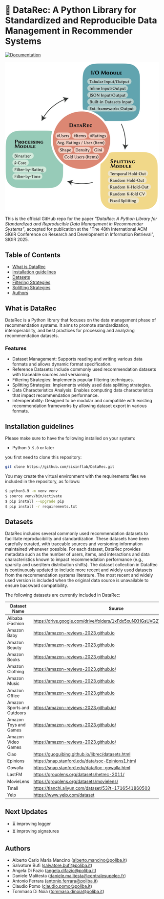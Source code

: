 # 🧩 DataRec: A Python Library for Standardized and Reproducible Data Management in Recommender Systems

[![Documentation](https://img.shields.io/badge/docs-online-blue.svg)](https://sisinflab.github.io/DataRec/)


<img src="datarec_architecture.png"  width="600">


This is the official GitHub repo for the paper *"DataRec: A Python Library for Standardized and Reproducible Data Management in Recommender Systems"*, accepted for publication at the "The 48th International ACM SIGIR Conference on Research and Development in Information Retrieval", SIGIR 2025.

## Table of Contents

- [What is DataRec](#what-is-datarec)
- [Installation guidelines](#installation-guidelines)
- [Datasets](#datasets)
- [Filtering Strategies](#filtering-strategies)
- [Splitting Strategies](#splitting-strategies)
- [Authors](#authors)

## What is DataRec
DataRec is a Python library that focuses on the data management phase of recommendation systems. It aims to promote standardization, interoperability, and best practices for processing and analyzing recommendation datasets.

### Features
- Dataset Management: Supports reading and writing various data formats and allows dynamic format specification.
- Reference Datasets: Include commonly used recommendation datasets with traceable sources and versioning.
- Filtering Strategies: Implements popular filtering techniques.
- Splitting Strategies: Implements widely used data splitting strategies.
- Data Characteristics Analysis: Enables computing data characteristics that impact recommendation performance.
- Interoperability: Designed to be modular and compatible with existing recommendation frameworks by allowing dataset export in various formats.

## Installation guidelines
Please make sure to have the following installed on your system:

* Python `3.9.0` or later

you first need to clone this repository:
```sh
git clone https://github.com/sisinflab/DataRec.git
```
You may create the virtual environment with the requirements files we included in the repository, as follows:
```sh
$ python3.9 -m venv venv
$ source venv/bin/activate
$ pip install --upgrade pip
$ pip install -r requirements.txt
```

## Datasets
DataRec includes several commonly used recommendation datasets to facilitate reproducibility and standardization. These datasets have been carefully curated, with traceable sources and versioning information maintained whenever possible.
For each dataset, DataRec provides metadata such as the number of users, items, and interactions and data characteristics known to impact recommendation performance (e.g., sparsity and user/item distribution shifts).
The dataset collection in DataRec is continuously updated to include more recent and widely used datasets from the recommendation systems literature. The most recent and widely used version is included when the original data source is unavailable to ensure backward compatibility.

The following datasets are currently included in DataRec:


| Dataset Name            | Source                                                                 |
|-------------------------|------------------------------------------------------------------------|
| Alibaba iFashion        | https://drive.google.com/drive/folders/1xFdx5xuNXHGsUVG2VIohFTXf9S7G5veq |
| Amazon Baby           | https://amazon-reviews-2023.github.io                                  |
| Amazon Beauty           | https://amazon-reviews-2023.github.io                                  |
| Amazon Books            | https://amazon-reviews-2023.github.io/                                 |
| Amazon Clothing         | https://amazon-reviews-2023.github.io/                                 |
| Amazon Music           | https://amazon-reviews-2023.github.io                                  |
| Amazon Office           | https://amazon-reviews-2023.github.io                                  |
| Amazon Sports and Outdoors | https://amazon-reviews-2023.github.io/                                 |
| Amazon Toys and Games  | https://amazon-reviews-2023.github.io/                                 |
| Amazon Video Games      | https://amazon-reviews-2023.github.io/                                 |
| Ciao | https://guoguibing.github.io/librec/datasets.html                      |
| Epinions                | https://snap.stanford.edu/data/soc-Epinions1.html                      |
| Gowalla                 | https://snap.stanford.edu/data/loc-gowalla.html                                          |
| LastFM                  | https://grouplens.org/datasets/hetrec-2011/                                                                |
| MovieLens               | https://grouplens.org/datasets/movielens/                                                |
| Tmall                       | https://tianchi.aliyun.com/dataset/53?t=1716541860503                                        |
| Yelp                        | https://www.yelp.com/dataset      |


## Next Updates
- ⏳ improving logger
- ⏳ improving signatures

## Authors

- Alberto Carlo Maria Mancino (alberto.mancino@poliba.it)
- Salvatore Bufi (salvatore.bufi@poliba.it)
- Angela Di Fazio (angela.difazio@poliba.it)
- Daniele Malitesta (daniele.malitesta@centralesupelec.fr)
- Antonio Ferrara (antonio.ferrara@poliba.it)
- Claudio Pomo (claudio.pomo@poliba.it)
- Tommaso Di Noia (tommaso.dinoia@poliba.it)
